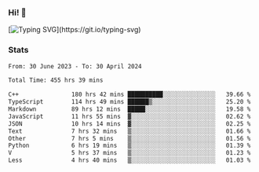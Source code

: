 ### Hi!  👋

[![Typing SVG](https://readme-typing-svg.herokuapp.com?font=Fira+Code&pause=1000&width=435&lines=Hello!+I'm+Texiwustion.)](https://git.io/typing-svg)

### Stats

<!--START_SECTION:waka-->

```txt
From: 30 June 2023 - To: 30 April 2024

Total Time: 455 hrs 39 mins

C++               180 hrs 42 mins ██████████░░░░░░░░░░░░░░░   39.66 %
TypeScript        114 hrs 49 mins ██████▒░░░░░░░░░░░░░░░░░░   25.20 %
Markdown          89 hrs 12 mins  █████░░░░░░░░░░░░░░░░░░░░   19.58 %
JavaScript        11 hrs 55 mins  ▓░░░░░░░░░░░░░░░░░░░░░░░░   02.62 %
JSON              10 hrs 14 mins  ▓░░░░░░░░░░░░░░░░░░░░░░░░   02.25 %
Text              7 hrs 32 mins   ▒░░░░░░░░░░░░░░░░░░░░░░░░   01.66 %
Other             7 hrs 5 mins    ▒░░░░░░░░░░░░░░░░░░░░░░░░   01.56 %
Python            6 hrs 19 mins   ▒░░░░░░░░░░░░░░░░░░░░░░░░   01.39 %
V                 5 hrs 37 mins   ▒░░░░░░░░░░░░░░░░░░░░░░░░   01.23 %
Less              4 hrs 40 mins   ▒░░░░░░░░░░░░░░░░░░░░░░░░   01.03 %
```

<!--END_SECTION:waka-->
